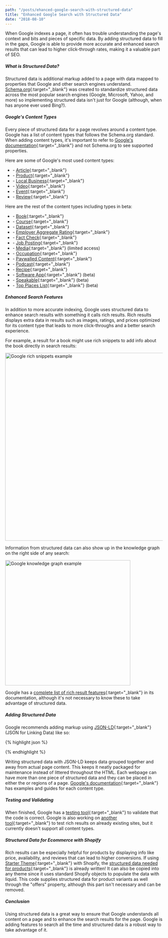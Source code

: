 ```yaml
---
path: "/posts/ehanced-google-search-with-structured-data"
title: "Enhanced Google Search with Structured Data"
date: "2018-08-10"
---
```

When Google indexes a page, it often has trouble understanding the page's context and bits and pieces of specific data. By adding structured data to fill in the gaps, Google is able to provide more accurate and enhanced search results that can lead to higher click-through rates, making it a valuable part of SEO.

##### What is Structured Data?

Structured data is additional markup added to a page with data mapped to properties that Google and other search engines understand. [Schema.org](https://schema.org/docs/schemas.html){:target="_blank"} was created to standardize structured data across the most popular search engines (Google, Microsoft, Yahoo, and more) so implementing structured data isn't just for Google (although, when has anyone ever used Bing?). 

##### Google's Content Types

Every piece of structured data for a page revolves around a content type. Google has a list of content types that follows the Schema.org standard. When adding content types, it's important to refer to [Google's documentation](https://developers.google.com/search/docs/guides/intro-structured-data){:target="_blank"} and not Schema.org to see supported properties.  

Here are some of Google's most used content types:

- \- [Article](https://developers.google.com/search/docs/data-types/article){:target="_blank"}
- \- [Product](https://developers.google.com/search/docs/data-types/product){:target="_blank"}
- \- [Local Business](https://developers.google.com/search/docs/data-types/local-business){:target="_blank"}
- \- [Video](https://developers.google.com/search/docs/data-types/video){:target="_blank"}
- \- [Event](https://developers.google.com/search/docs/data-types/event){:target="_blank"}
- \- [Review](https://developers.google.com/search/docs/data-types/review){:target="_blank"}

Here are the rest of the content types including types in beta: 

- \- [Book](https://developers.google.com/search/docs/data-types/book){:target="_blank"}
- \- [Course](https://developers.google.com/search/docs/data-types/course){:target="_blank"}
- \- [Dataset](https://developers.google.com/search/docs/data-types/dataset){:target="_blank"}
- \- [Employer Aggregate Rating](https://developers.google.com/search/docs/data-types/employer-rating){:target="_blank"}
- \- [Fact Check](https://developers.google.com/search/docs/data-types/factcheck){:target="_blank"}
- \- [Job Posting](https://developers.google.com/search/docs/data-types/job-posting){:target="_blank"}
- \- [Media](https://developers.google.com/search/docs/data-types/media){:target="_blank"} (limited access)
- \- [Occupation](https://developers.google.com/search/docs/data-types/occupation){:target="_blank"}
- \- [Paywalled Content](https://developers.google.com/search/docs/data-types/paywalled-content){:target="_blank"}
- \- [Podcast](https://developers.google.com/search/docs/data-types/podcast){:target="_blank"}
- \- [Recipe](https://developers.google.com/search/docs/data-types/recipe){:target="_blank"}
- \- [Software App](https://developers.google.com/search/docs/data-types/software-app){:target="_blank"} (beta)
- \- [Speakable](https://developers.google.com/search/docs/data-types/speakable){:target="_blank"} (beta)
- \- [Top Places List](https://developers.google.com/search/docs/data-types/top-places-list){:target="_blank"} (beta)

##### Enhanced Search Features

In addition to more accurate indexing, Google uses structured data to enhance search results with something it calls rich results. Rich results displays extra data in results such as images, ratings, and prices optimized for its content type that leads to more click-throughs and a better search experience. 

For example, a result for a book might use rich snippets to add info about the book directly in search results:

<img src="../assets/img/rich-snippet.jpg" alt="Google rich snippets example" width="600"/>

Information from structured data can also show up in the knowledge graph on the right side of any search: 

<img src="../assets/img/knowledge-graph.jpg" alt="Google knowledge graph example" width="400"/>

Google has a [complete list of rich result features](https://developers.google.com/search/docs/guides/search-gallery){:target="_blank"}  in its documentation, although it's not necessary to know these to take advantage of structured data.

##### Adding Structured Data

Google recommends adding markup using [JSON-LD](https://json-ld.org/){:target="_blank"} (JSON for Linking Data) like so:

 {% highlight json %}
<script type="application/ld+json">
{
  "@context": "http://schema.org",
  "@type": "Type",
  "url": "http://www.example.com",
  "name": "Example"
}
</script>
{% endhighlight %}

Writing structured data with JSON-LD keeps data grouped together and away from actual page content. This keeps it neatly packaged for maintenance instead of littered throughout the HTML. Each webpage can have more than one piece of structured data and they can be placed in either the  <head> or <body> regions of a page. [Google's documentation](https://developers.google.com/search/docs/guides/intro-structured-data){:target="_blank"}  has examples and guides for each content type.

##### Testing and Validating 

When finished, Google has a [testing tool](https://search.google.com/structured-data/testing-tool){:target="_blank"}  to validate that the code is correct. Google is also working on [another tool](https://search.google.com/test/rich-results){:target="_blank"}  to test rich results on already existing sites, but it currently doesn't support all content types. 

##### Structured Data for Ecommerce with Shopify

Rich results can be especially helpful for products by displaying info like price, availability, and reviews that can lead to higher conversions. If using [Starter Theme](https://github.com/Shopify/starter-theme){:target="_blank"} with Shopify, the [structured data needed for products](https://github.com/Shopify/starter-theme/blob/master/src/templates/product.liquid){:target="_blank"} is already written! It can also be copied into any theme since it uses standard Shopify objects to populate the data with liquid. This code supplies structured data for product variants as well through the "offers" property, although this part isn't necessary and can be removed.


##### Conclusion

Using structured data is a great way to ensure that Google understands all content on a page and to enhance the search results for the page. Google is adding features to search all the time and structured data is a robust way to take advantage of it. 